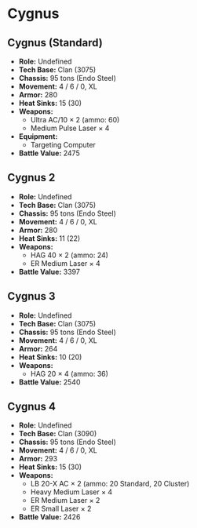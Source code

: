 # Cygnus
## Cygnus (Standard)
- **Role:** Undefined
- **Tech Base:** Clan (3075)
- **Chassis:** 95 tons (Endo Steel)
- **Movement:** 4 / 6 / 0, XL
- **Armor:** 280
- **Heat Sinks:** 15 (30)
- **Weapons:**
  - Ultra AC/10 × 2 (ammo: 60)
  - Medium Pulse Laser × 4
- **Equipment:**
  - Targeting Computer
- **Battle Value:** 2475

## Cygnus 2
- **Role:** Undefined
- **Tech Base:** Clan (3075)
- **Chassis:** 95 tons (Endo Steel)
- **Movement:** 4 / 6 / 0, XL
- **Armor:** 280
- **Heat Sinks:** 11 (22)
- **Weapons:**
  - HAG 40 × 2 (ammo: 24)
  - ER Medium Laser × 4
- **Battle Value:** 3397

## Cygnus 3
- **Role:** Undefined
- **Tech Base:** Clan (3075)
- **Chassis:** 95 tons (Endo Steel)
- **Movement:** 4 / 6 / 0, XL
- **Armor:** 264
- **Heat Sinks:** 10 (20)
- **Weapons:**
  - HAG 20 × 4 (ammo: 36)
- **Battle Value:** 2540

## Cygnus 4
- **Role:** Undefined
- **Tech Base:** Clan (3090)
- **Chassis:** 95 tons (Endo Steel)
- **Movement:** 4 / 6 / 0, XL
- **Armor:** 293
- **Heat Sinks:** 15 (30)
- **Weapons:**
  - LB 20-X AC × 2 (ammo: 20 Standard, 20 Cluster)
  - Heavy Medium Laser × 4
  - ER Medium Laser × 2
  - ER Small Laser × 2
- **Battle Value:** 2426

